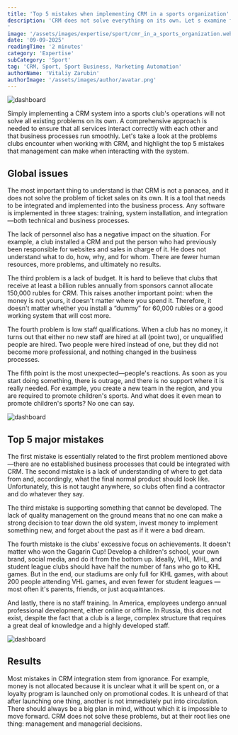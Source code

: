 ```yaml
---
title: 'Top 5 mistakes when implementing CRM in a sports organization'
description: 'CRM does not solve everything on its own. Let s examine five mistakes that most often undermine the effectiveness of implementation.
'
image: '/assets/images/expertise/sport/cmr_in_a_sports_organization.webp'
date: '09-09-2025'
readingTime: '2 minutes'
category: 'Expertise'
subCategory: 'Sport'
tag: 'CRM, Sport, Sport Business, Marketing Automation'
authorName: 'Vitaliy Zarubin'
authorImage: '/assets/images/author/avatar.png'
---
```


![dashboard](/assets/images/expertise/sport/cmr_in_a_sports_organization.webp)

Simply implementing a CRM system into a sports club's operations will not solve all existing problems on its own. A comprehensive approach is needed to ensure that all services interact correctly with each other and that business processes run smoothly. Let's take a look at the problems clubs encounter when working with CRM, and highlight the top 5 mistakes that management can make when interacting with the system.

## Global issues

The most important thing to understand is that CRM is not a panacea, and it does not solve the problem of ticket sales on its own. It is a tool that needs to be integrated and implemented into the business process. Any software is implemented in three stages: training, system installation, and integration—both technical and business processes.  

The lack of personnel also has a negative impact on the situation. For example, a club installed a CRM and put the person who had previously been responsible for websites and sales in charge of it. He does not understand what to do, how, why, and for whom. There are fewer human resources, more problems, and ultimately no results. 

The third problem is a lack of budget. It is hard to believe that clubs that receive at least a billion rubles annually from sponsors cannot allocate 150,000 rubles for CRM. This raises another important point: when the money is not yours, it doesn't matter where you spend it. Therefore, it doesn't matter whether you install a “dummy” for 60,000 rubles or a good working system that will cost more. 

The fourth problem is low staff qualifications. When a club has no money, it turns out that either no new staff are hired at all (point two), or unqualified people are hired. Two people were hired instead of one, but they did not become more professional, and nothing changed in the business processes. 

The fifth point is the most unexpected—people's reactions. As soon as you start doing something, there is outrage, and there is no support where it is really needed. For example, you create a new team in the region, and you are required to promote children's sports. And what does it even mean to promote children's sports? No one can say.

![dashboard](/assets/images/expertise/sport/cmr_in_a_sports_organization_one.webp)

## Top 5 major mistakes

The first mistake is essentially related to the first problem mentioned above—there are no established business processes that could be integrated with CRM. The second mistake is a lack of understanding of where to get data from and, accordingly, what the final normal product should look like. Unfortunately, this is not taught anywhere, so clubs often find a contractor and do whatever they say. 

The third mistake is supporting something that cannot be developed. The lack of quality management on the ground means that no one can make a strong decision to tear down the old system, invest money to implement something new, and forget about the past as if it were a bad dream. 

The fourth mistake is the clubs' excessive focus on achievements. It doesn't matter who won the Gagarin Cup! Develop a children's school, your own brand, social media, and do it from the bottom up. Ideally, VHL, MHL, and student league clubs should have half the number of fans who go to KHL games. But in the end, our stadiums are only full for KHL games, with about 200 people attending VHL games, and even fewer for student leagues — most often it's parents, friends, or just acquaintances. 

And lastly, there is no staff training. In America, employees undergo annual professional development, either online or offline. In Russia, this does not exist, despite the fact that a club is a large, complex structure that requires a great deal of knowledge and a highly developed staff.

![dashboard](/assets/images/expertise/sport/cmr_in_a_sports_organization_two.webp)

## Results

Most mistakes in CRM integration stem from ignorance. For example, money is not allocated because it is unclear what it will be spent on, or a loyalty program is launched only on promotional codes. It is unheard of that after launching one thing, another is not immediately put into circulation. There should always be a big plan in mind, without which it is impossible to move forward. CRM does not solve these problems, but at their root lies one thing: management and managerial decisions. 